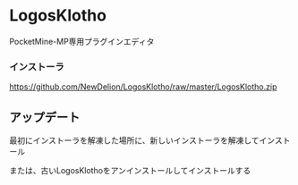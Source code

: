 # LogosKlotho
PocketMine-MP専用プラグインエディタ

### インストーラ
https://github.com/NewDelion/LogosKlotho/raw/master/LogosKlotho.zip

## アップデート

最初にインストーラを解凍した場所に、新しいインストーラを解凍してインストール

または、古いLogosKlothoをアンインストールしてインストールする
